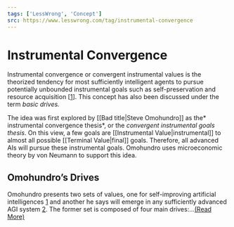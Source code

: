 ```yaml
---
tags: ['LessWrong', 'Concept']
src: https://www.lesswrong.com/tag/instrumental-convergence
---
```


# Instrumental Convergence
Instrumental convergence or convergent instrumental values is the theorized tendency for most sufficiently intelligent agents to pursue potentially unbounded instrumental goals such as self-preservation and resource acquisition [[1](https://en.wikipedia.org/wiki/Instrumental_convergence)]. This concept has also been discussed under the term *basic drives.*

The idea was first explored by [[Bad title|Steve Omohundro]] as the* instrumental convergence thesis*, or the *convergent instrumental goals thesis*. On this view, a few goals are [[Instrumental Value|instrumental]] to almost all possible [[Terminal Value|final]] goals. Therefore, all advanced AIs will pursue these instrumental goals. Omohundro uses microeconomic theory by von Neumann to support this idea.

## Omohundro’s Drives
Omohundro presents two sets of values, one for self-improving artificial intelligences [1](http://selfawaresystems.files.wordpress.com/2008/01/nature_of_self_improving_ai.pdf) and another he says will emerge in any sufficiently advanced AGI system [2](http://selfawaresystems.files.wordpress.com/2008/01/ai_drives_final.pdf). The former set is composed of four main drives:...[(Read More)]()

